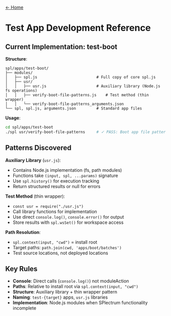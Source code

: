 [← Home](../README.md)

# Test App Development Reference

## Current Implementation: test-boot

**Structure**:
```
spl/apps/test-boot/
├── modules/
│   ├── spl.js                          # Full copy of core spl.js
│   ├── usr/
│   │   ├── usr.js                      # Auxiliary library (Node.js fs operations)
│   │   ├── verify-boot-file-patterns.js    # Test method (thin wrapper)
│   │   └── verify-boot-file-patterns_arguments.json
└── spl, spl.js, arguments.json         # Standard app files
```

**Usage**:
```bash
cd spl/apps/test-boot
./spl usr/verify-boot-file-patterns     # ✓ PASS: Boot app file patterns correct
```

## Patterns Discovered

**Auxiliary Library** (`usr.js`):
- Contains Node.js implementation (fs, path modules)
- Functions take `(input, spl, ...params)` signature
- Use `spl.history()` for execution tracking
- Return structured results or null for errors

**Test Method** (thin wrapper):
- `const usr = require("./usr.js")`
- Call library functions for implementation
- Use direct `console.log()`, `console.error()` for output
- Store results with `spl.wsSet()` for workspace access

**Path Resolution**:
- `spl.context(input, "cwd")` = install root
- Target paths: `path.join(cwd, 'apps/boot/batches')`
- Test source locations, not deployed locations

## Key Rules

- **Console**: Direct calls (`console.log()`) not moduleAction
- **Paths**: Relative to install root via `spl.context(input, "cwd")`
- **Structure**: Auxiliary library + thin wrapper pattern
- **Naming**: `test-{target}` apps, `usr.js` libraries
- **Implementation**: Node.js modules when SPlectrum functionality incomplete